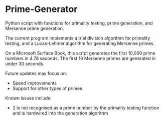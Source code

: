 # Prime-Generator
Python script with functions for primality testing, prime generation, and Mersenne prime generation.

The current program implements a trial division algorithm for primality testing, and a Lucas-Lehmer algorithm for generating Mersenne primes.

On a Microsoft Surface Book, this script generates the first 10,000 prime numbers in 4.78 seconds. The first 16 Mersenne primes are generated in under 30 seconds. 

Future updates may focus on:
- Speed improvements
- Support for other types of primes

Known issues include:
- 2 is not recognised as a prime number by the primality testing function and is hardwired into the generation algorithm
